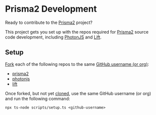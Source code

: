 # Prisma2 Development

Ready to contribute to the [Prisma2][] project?

This project gets you set up with the repos required for [Prisma2][] source code development, including [PhotonJS][] and [Lift][].

## Setup

[Fork](https://help.github.com/en/github/getting-started-with-github/fork-a-repo) each of the following repos to the same [GitHub username (or org)](https://github.com/join):

- [prisma2][]
- [photonjs][]
- [lift][]

Once forked, but not yet [cloned](https://help.github.com/en/desktop/contributing-to-projects/adding-and-cloning-repositories), use the same GitHub username (or org) and run the following command:

```shell
npx ts-node scripts/setup.ts <github-username>
```

[lift]: https://github.com/prisma/lift
[photonjs]: https://github.com/prisma/photonjs
[prisma2]: https://github.com/prisma/prisma2
